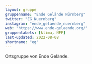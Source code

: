 ```yaml
---
layout: gruppe
gruppenname: "Ende Gelände Nürnberg"
twitter: "EG_Nuernberg"
instagram: "ende_gelaende_nuernberg"
web: "https://www.ende-gelaende.org/"
gruppenlabels: [klima, NFF]
last-updated: 2022-08-08
shortname: "eg"
---
```


Ortsgruppe von Ende Gelände.
